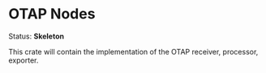 # OTAP Nodes

Status: **Skeleton**

This crate will contain the implementation of the OTAP receiver, processor,
exporter.

